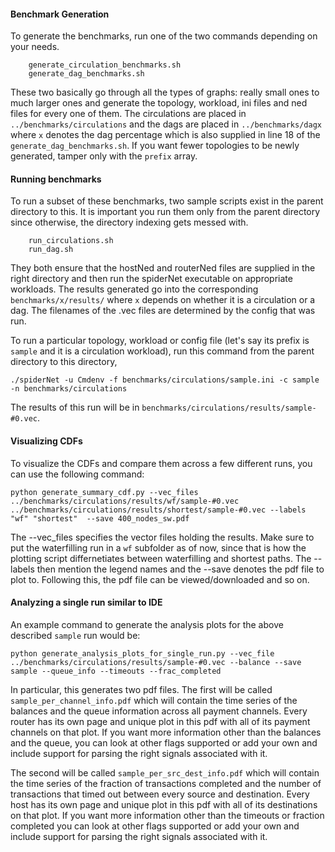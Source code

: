 #### Benchmark Generation
To generate the benchmarks, run one of the two commands depending on your needs.
```
    generate_circulation_benchmarks.sh
    generate_dag_benchmarks.sh
```
These two basically go through all the types of graphs: really small ones to much larger ones and generate
the topology, workload, ini files and ned files for every one of them. The circulations are placed in 
`../benchmarks/circulations` and the dags are placed in `../benchmarks/dagx` where `x` denotes the dag percentage
which is also supplied in line 18 of the `generate_dag_benchmarks.sh`. If you want fewer topologies to be newly generated, tamper only with the `prefix` array.


#### Running benchmarks
To run a subset of these benchmarks, two sample scripts exist in the parent directory to this. It is important
you run them only from the parent directory since otherwise, the directory indexing gets messed with.
```
    run_circulations.sh
    run_dag.sh
```
They both ensure that the hostNed and routerNed files are supplied in the right directory and then run the 
spiderNet executable on appropriate workloads. The results generated go into the corresponding 
`benchmarks/x/results/` where `x` depends on whether it is a circulation or a dag. The filenames of the .vec files
are determined by the config that was run.

To run a particular topology, workload or config file (let's say its prefix is `sample` and it 
is a circulation workload), 
run this command from the parent directory to this directory,
```
./spiderNet -u Cmdenv -f benchmarks/circulations/sample.ini -c sample -n benchmarks/circulations
```
The results of this run will be in `benchmarks/circulations/results/sample-#0.vec`.


#### Visualizing CDFs
To visualize the CDFs and compare them across a few different runs, you can use the following command:
```
python generate_summary_cdf.py --vec_files ../benchmarks/circulations/results/wf/sample-#0.vec ../benchmarks/circulations/results/shortest/sample-#0.vec --labels "wf" "shortest"  --save 400_nodes_sw.pdf
```
The --vec_files specifies the vector files holding the results. Make sure to put the waterfilling run in a `wf` subfolder as of now, since that is how the plotting
script differnetiates between waterfilling and shortest paths. The --labels then mention the legend names and the
--save denotes the pdf file to plot to. Following this, the pdf file can be viewed/downloaded and so on.


#### Analyzing a single run similar to IDE
An example command to generate the analysis plots for the above described `sample` run would be:
```
python generate_analysis_plots_for_single_run.py --vec_file ../benchmarks/circulations/results/sample-#0.vec --balance --save sample --queue_info --timeouts --frac_completed
```
In particular, this generates two pdf files. The first will be called `sample_per_channel_info.pdf` which will contain the time series of the balances and the queue information across all payment channels. Every router has its own page and unique plot in this pdf with all of its payment channels on that plot. If you want more information other than the balances
and the queue, you can look at other flags supported or add your own and include support for parsing the right signals associated with it.

 The second will be called `sample_per_src_dest_info.pdf` which will contain the time series of the fraction of transactions completed and the number of transactions that timed out between every source and destination. Every host has its own page and unique plot in this pdf with all of its destinations on that plot. If you want more information other than the timeouts or fraction completed you can look at other flags supported or add your own and include support for parsing the right signals associated with it.




    
 
